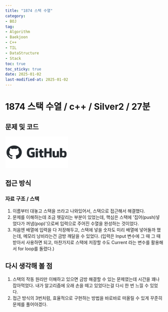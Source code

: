 ```yaml
---
title: "1874 스택 수열"
category:
- BOJ
tag:
- Algorithm
- Baekjoon
- C++
- TIL
- DataStructure
- Stack
toc: true
toc_sticky: true
date: 2025-01-02
last-modified-at: 2025-01-02
---
```


#   1874 스택 수열 / c++ / Silver2 / 27분

## 문제 및 코드   
[<img src="https://github.com/Sho1007/sho1007.github.io/blob/main/assets/images/github-logo-vector.png?raw=true" width="200" height="100"/>](https://github.com/Sho1007/Algorithm/tree/main/%EB%B0%B1%EC%A4%80/Silver/1874.%E2%80%85%EC%8A%A4%ED%83%9D%E2%80%85%EC%88%98%EC%97%B4)

## 접근 방식
### 자료 구조 / 스택
1. 이름부터 대놓고 스택을 쓰라고 나와있어서, 스택으로 접근해서 해결했다.
2. 문제를 이해하는데 조금 헷갈리는 부분이 있었는데, 핵심은 스택에 '집어(push)넣었다가 꺼냄(pop)'으로써 입력으로 주어진 수열을 완성하는 것이었다. 
3. 처음엔 배열에 입력을 다 저장해두고, 스택에 넣을 숫자도 미리 배열에 넣어둘까 했는데, 메모리 낭비라는건 금방 깨달을 수 있었다. (입력은 Input 변수에 그 때 그 때 받아서 사용하면 되고, 마찬가지로 스택에 저장할 수도 Current 라는 변수를 활용해서 for loop를 돌렸다.)

## 다시 생각해 볼 점
1. 스택의 작동 원리만 이해하고 있으면 금방 해결할 수 있는 문제였는데 시간을 꽤나 잡아먹었다. 내가 알고리즘에 오래 손을 떼고 있었다는걸 다시 한 번 느낄 수 있었다.
2. 접근 방식의 3번처럼, 효율적으로 구현하는 방법을 바로바로 떠올릴 수 있게 꾸준히 문제를 풀어야겠다. 

